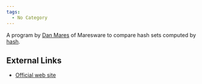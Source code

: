 ```yaml
---
tags:
  - No Category
---
```

A program by [Dan Mares](dan_mares.md) of Maresware to compare hash sets
computed by [hash](hash_(maresware).md).

## External Links

* [Official web site](http://www.maresware.com/maresware/html/hashcmp.htm)
